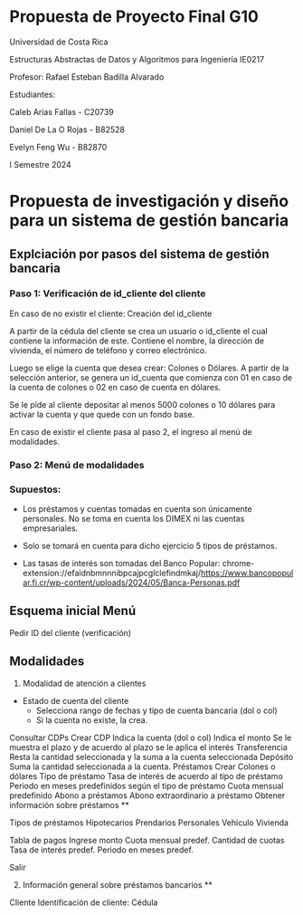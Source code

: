# Propuesta de Proyecto Final G10

Universidad de Costa Rica

Estructuras Abstractas de Datos y Algoritmos para Ingeniería IE0217

Profesor: Rafael Esteban Badilla Alvarado

Estudiantes: 

Caleb Arias Fallas - C20739

Daniel De La O Rojas - B82528

Evelyn Feng Wu - B82870

I Semestre 2024


# Propuesta de investigación y diseño para un sistema de gestión bancaria

## Explciación por pasos del sistema de gestión bancaria

### Paso 1:  Verificación de id_cliente del cliente

En caso de no existir el cliente: Creación del id_cliente

A partir de la cédula del cliente se crea un usuario o id_cliente el cual contiene la información  de este. Contiene el nombre, la dirección de vivienda, el número de teléfono y correo electrónico.

Luego se elige la cuenta que desea crear: Colones o Dólares. A partir de la selección anterior, se genera un id_cuenta que comienza con 01 en caso de la cuenta de colones o 02 en caso de cuenta en dólares.

Se le pide al cliente depositar al menos 5000 colones o 10 dólares para activar la cuenta y que quede con un fondo base.

En caso de existir el cliente pasa al paso 2, el ingreso al menú de modalidades. 

### Paso 2: Menú de modalidades









### Supuestos:
- Los préstamos y cuentas tomadas en cuenta son únicamente personales. No se toma en cuenta los DIMEX ni las cuentas empresariales.

- Solo se tomará en cuenta para dicho ejercicio 5 tipos de préstamos. 

- Las tasas de interés son tomadas del Banco Popular:
chrome-extension://efaidnbmnnnibpcajpcglclefindmkaj/https://www.bancopopular.fi.cr/wp-content/uploads/2024/05/Banca-Personas.pdf



## Esquema inicial Menú
Pedir ID del cliente (verificación)
## Modalidades
1. Modalidad de atención a clientes
- Estado de cuenta del cliente
  - Selecciona rango de fechas y tipo de cuenta bancaria (dol o col)
  - Si la cuenta no existe, la crea.
	
Consultar CDPs
Crear CDP
Indica la cuenta (dol o col)
Indica el monto 
Se le muestra el plazo y de acuerdo al plazo se le aplica el interés
Transferencia
Resta la cantidad seleccionada y la suma a la cuenta seleccionada
Depósito
Suma la cantidad seleccionada a la cuenta.
Préstamos
Crear
Colones o dólares
Tipo de préstamo
Tasa de interés de acuerdo al tipo de préstamo
Periodo en meses predefinidos según el tipo de préstamo
Cuota mensual predefinido
Abono a préstamos
Abono extraordinario a préstamo
Obtener información sobre préstamos **

Tipos de préstamos
Hipotecarios
Prendarios
Personales
Vehículo
Vivienda

Tabla de pagos
Ingrese monto
Cuota mensual predef.
Cantidad de cuotas
Tasa de interés predef.
Periodo en meses predef.

Salir

2. Información general sobre préstamos bancarios **


Cliente
Identificación de cliente: Cédula

